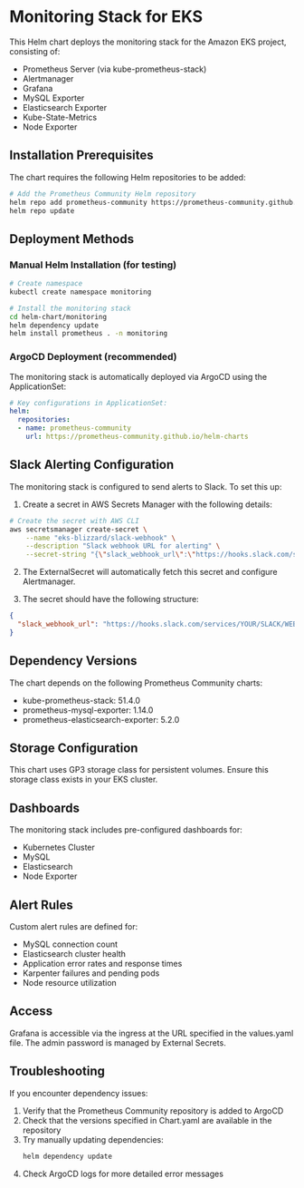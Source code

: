 # Monitoring Stack for EKS

This Helm chart deploys the monitoring stack for the Amazon EKS project, consisting of:

- Prometheus Server (via kube-prometheus-stack)
- Alertmanager
- Grafana
- MySQL Exporter
- Elasticsearch Exporter
- Kube-State-Metrics
- Node Exporter

## Installation Prerequisites

The chart requires the following Helm repositories to be added:

```bash
# Add the Prometheus Community Helm repository
helm repo add prometheus-community https://prometheus-community.github.io/helm-charts
helm repo update
```

## Deployment Methods

### Manual Helm Installation (for testing)

```bash
# Create namespace
kubectl create namespace monitoring

# Install the monitoring stack
cd helm-chart/monitoring
helm dependency update
helm install prometheus . -n monitoring
```

### ArgoCD Deployment (recommended)

The monitoring stack is automatically deployed via ArgoCD using the ApplicationSet:

```yaml
# Key configurations in ApplicationSet:
helm:
  repositories:
  - name: prometheus-community
    url: https://prometheus-community.github.io/helm-charts
```

## Slack Alerting Configuration

The monitoring stack is configured to send alerts to Slack. To set this up:

1. Create a secret in AWS Secrets Manager with the following details:

```bash
# Create the secret with AWS CLI
aws secretsmanager create-secret \
    --name "eks-blizzard/slack-webhook" \
    --description "Slack webhook URL for alerting" \
    --secret-string "{\"slack_webhook_url\":\"https://hooks.slack.com/services/YOUR/SLACK/WEBHOOK\"}"
```

2. The ExternalSecret will automatically fetch this secret and configure Alertmanager.

3. The secret should have the following structure:
```json
{
  "slack_webhook_url": "https://hooks.slack.com/services/YOUR/SLACK/WEBHOOK"
}
```

## Dependency Versions

The chart depends on the following Prometheus Community charts:

- kube-prometheus-stack: 51.4.0
- prometheus-mysql-exporter: 1.14.0
- prometheus-elasticsearch-exporter: 5.2.0

## Storage Configuration

This chart uses GP3 storage class for persistent volumes. Ensure this storage class exists in your EKS cluster.

## Dashboards

The monitoring stack includes pre-configured dashboards for:

- Kubernetes Cluster
- MySQL
- Elasticsearch
- Node Exporter

## Alert Rules

Custom alert rules are defined for:

- MySQL connection count
- Elasticsearch cluster health
- Application error rates and response times
- Karpenter failures and pending pods
- Node resource utilization

## Access

Grafana is accessible via the ingress at the URL specified in the values.yaml file. The admin password is managed by External Secrets.

## Troubleshooting

If you encounter dependency issues:

1. Verify that the Prometheus Community repository is added to ArgoCD
2. Check that the versions specified in Chart.yaml are available in the repository
3. Try manually updating dependencies:
   ```bash
   helm dependency update
   ```
4. Check ArgoCD logs for more detailed error messages